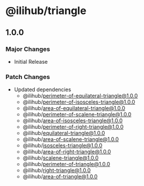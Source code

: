 # @ilihub/triangle

## 1.0.0

### Major Changes

- Initial Release

### Patch Changes

- Updated dependencies
  - @ilihub/perimeter-of-equilateral-triangle@1.0.0
  - @ilihub/perimeter-of-isosceles-triangle@1.0.0
  - @ilihub/area-of-equilateral-triangle@1.0.0
  - @ilihub/perimeter-of-scalene-triangle@1.0.0
  - @ilihub/area-of-isosceles-triangle@1.0.0
  - @ilihub/perimeter-of-right-triangle@1.0.0
  - @ilihub/equilateral-triangle@1.0.0
  - @ilihub/area-of-scalene-triangle@1.0.0
  - @ilihub/isosceles-triangle@1.0.0
  - @ilihub/area-of-right-triangle@1.0.0
  - @ilihub/scalene-triangle@1.0.0
  - @ilihub/perimeter-of-triangle@1.0.0
  - @ilihub/right-triangle@1.0.0
  - @ilihub/area-of-triangle@1.0.0

